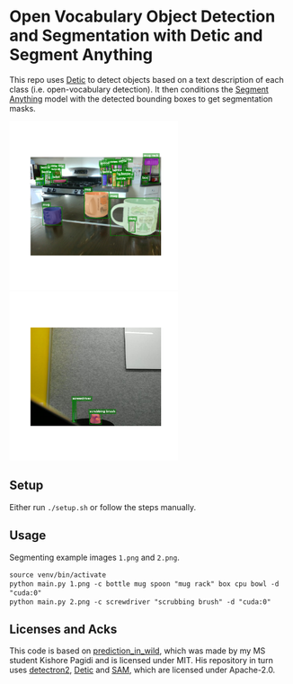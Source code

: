 # Open Vocabulary Object Detection and Segmentation with Detic and Segment Anything

This repo uses [Detic](https://github.com/facebookresearch/Detic) to detect objects based on a text description of each class (i.e. open-vocabulary detection). It then conditions the [Segment Anything](https://github.com/facebookresearch/segment-anything) model with the detected bounding boxes to get segmentation masks.

<img src="examples/1_segm.png"  width="300">
<img src="examples/2_segm.png"  width="300">

## Setup

Either run `./setup.sh` or follow the steps manually.

## Usage

Segmenting example images `1.png` and `2.png`.
```
source venv/bin/activate
python main.py 1.png -c bottle mug spoon "mug rack" box cpu bowl -d "cuda:0"
python main.py 2.png -c screwdriver "scrubbing brush" -d "cuda:0"
```

## Licenses and Acks

This code is based on [prediction_in_wild](https://github.com/pagidik/prediction_in_wild), which was made by my MS student Kishore Pagidi and is licensed under MIT.
His repository in turn uses [detectron2](https://github.com/facebookresearch/detectron2), [Detic](https://github.com/facebookresearch/Detic) and [SAM](https://github.com/facebookresearch/segment-anything), which are licensed under Apache-2.0.
